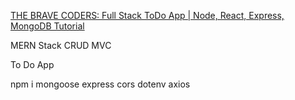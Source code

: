 [THE BRAVE CODERS: Full Stack ToDo App | Node, React, Express, MongoDB Tutorial](https://www.youtube.com/watch?v=PvMDWbAPPK4)

MERN Stack CRUD MVC

To Do App

npm i mongoose express cors dotenv axios


